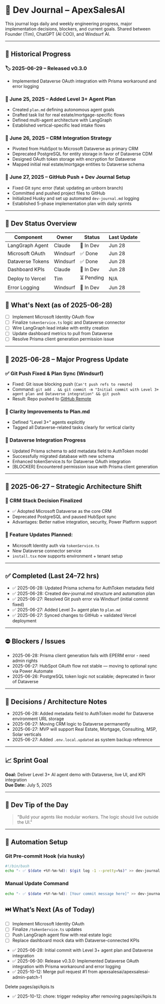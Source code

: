 # 🧠 Dev Journal – ApexSalesAI

This journal logs daily and weekly engineering progress, major implementation decisions, blockers, and current goals. Shared between Founder (Tim), ChatGPT (AI COO), and Windsurf AI.

---

## 🔄 Historical Progress

### 🏷️ 2025-06-29 – Released v0.3.0
- Implemented Dataverse OAuth integration with Prisma workaround and error logging


### 📅 June 25, 2025 – Added Level 3+ Agent Plan
- Created `plan.md` defining autonomous agent goals
- Drafted task list for real estate/mortgage-specific flows
- Defined multi-agent architecture with LangGraph
- Established vertical-specific lead intake flows

### 📅 June 26, 2025 – CRM Integration Strategy
- Pivoted from HubSpot to Microsoft Dataverse as primary CRM
- Deprecated PostgreSQL for entity storage in favor of Dataverse CDM
- Designed OAuth token storage with encryption for Dataverse
- Mapped initial real estate/mortgage entities to Dataverse schema

### 📅 June 27, 2025 – GitHub Push + Dev Journal Setup
- Fixed Git sync error (fatal: updating an unborn branch)
- Committed and pushed project files to GitHub
- Initialized Husky and set up automated `dev-journal.md` logging
- Established 5-phase implementation plan with daily sprints

---

## 🧩 Dev Status Overview

| Component        | Owner       | Status     | Last Update |
|-----------------|-------------|------------|-------------|
| LangGraph Agent  | Claude      | 🔄 In Dev   | Jun 28      |
| Microsoft OAuth  | Windsurf    | ✅ Done     | Jun 28      |
| Dataverse Tokens | Windsurf    | ✅ Done     | Jun 28      |
| Dashboard KPIs   | Claude      | 🔄 In Dev   | Jun 28      |
| Deploy to Vercel | Tim         | ⏳ Pending | N/A         |
| Error Logging    | Windsurf    | 🔄 In Dev   | Jun 28      |

## 🔧 What's Next (as of 2025-06-28)
- [ ] Implement Microsoft Identity OAuth flow
- [ ] Finalize `tokenService.ts` logic and Dataverse connector
- [ ] Wire LangGraph lead intake with entity creation
- [ ] Update dashboard metrics to pull from Dataverse
- [ ] Resolve Prisma client generation permission issue

---

## 📅 2025-06-28 – Major Progress Update

### ✅ Git Push Fixed & Plan Sync (Windsurf)
- Fixed: Git issue blocking push (`Can't push refs to remote`)
- Command: `git add . && git commit -m "Initial commit with Level 3+ agent plan and Dataverse integration" && git push`
- Result: Repo pushed to [GitHub Remote](https://github.com/APEXsalesAI2/apexsalesai-next)

### 🧠 Clarity Improvements to Plan.md
- Defined "Level 3+" agents explicitly
- Tagged all Dataverse-related tasks clearly for vertical clarity

### 🔄 Dataverse Integration Progress
- Updated Prisma schema to add metadata field to AuthToken model
- Successfully migrated database with new schema
- Enhanced tokenService.ts for Dataverse OAuth integration
- [BLOCKER] Encountered permission issue with Prisma client generation

---

## 📅 2025-06-27 – Strategic Architecture Shift

### 🔁 CRM Stack Decision Finalized
- ✅ Adopted Microsoft Dataverse as the core CRM
- Deprecated PostgreSQL and paused HubSpot sync
- Advantages: Better native integration, security, Power Platform support

### 🧱 Feature Updates Planned:
- Microsoft Identity auth via `tokenService.ts`
- New Dataverse connector service
- `install.tsx` now supports environment + tenant setup

---

## ✅ Completed (Last 24–72 hrs)
- ✅ 2025-06-28: Updated Prisma schema for AuthToken metadata field
- ✅ 2025-06-28: Created dev-journal.md structure and automation plan
- ✅ 2025-06-27: Resolved Git push error via Windsurf (initial commit fixed)
- ✅ 2025-06-27: Added Level 3+ agent plan to `plan.md`
- ✅ 2025-06-27: Synced changes to GitHub + validated Vercel deployment

---

## ⛔ Blockers / Issues
- 2025-06-28: Prisma client generation fails with EPERM error - need admin rights
- 2025-06-27: HubSpot OAuth flow not stable — moving to optional sync via Power Automate
- 2025-06-26: PostgreSQL token logic not scalable; deprecated in favor of Dataverse

---

## 🧠 Decisions / Architecture Notes
- 2025-06-28: Added metadata field to AuthToken model for Dataverse environment URL storage
- 2025-06-27: Moving CRM logic to Dataverse permanently
- 2025-06-27: MVP will support Real Estate, Mortgage, Consulting, MSP, Solar verticals
- 2025-06-27: Added `.env.local.updated` as system backup reference

---

## 📈 Sprint Goal
**Goal:** Deliver Level 3+ AI agent demo with Dataverse, live UI, and KPI integration  
**Due Date:** July 5, 2025

---

## 📌 Dev Tip of the Day
> "Build your agents like modular workers. The logic should live outside the UI."

---

## 🔁 Automation Setup

### Git Pre-commit Hook (via husky)
```bash
#!/bin/bash
echo "- ✅ $(date +%Y-%m-%d): $(git log -1 --pretty=%s)" >> dev-journal.md
```

### Manual Update Command
```bash
echo "- ✅ $(date +%Y-%m-%d): [Your commit message here]" >> dev-journal.md
```

## ⏭️ What’s Next (As of Today)
- [ ] Implement Microsoft Identity OAuth
- [ ] Finalize `/tokenService.ts` updates
- [ ] Push LangGraph agent flow with real estate logic
- [ ] Replace dashboard mock data with Dataverse-connected KPIs
- ✅ 2025-06-28: Initial commit with Level 3+ agent plan and Dataverse integration
- ✅ 2025-06-30: Release v0.3.0: Implemented Dataverse OAuth integration with Prisma workaround and error logging
- ✅ 2025-10-12: Merge pull request #1 from apexsalesai/apexsalesai-admin-patch-1

Delete pages/api/kpis.ts
- ✅ 2025-10-12: chore: trigger redeploy after removing pages/api/kpis.ts
